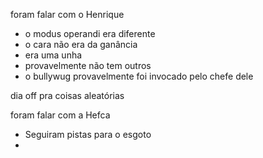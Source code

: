 foram falar com o Henrique
- o modus operandi era diferente
- o cara não era da ganância
- era uma unha
- provavelmente não tem outros
- o bullywug provavelmente foi invocado pelo chefe dele

dia off pra coisas aleatórias

foram falar com a Hefca
- Seguiram pistas para o esgoto
- 